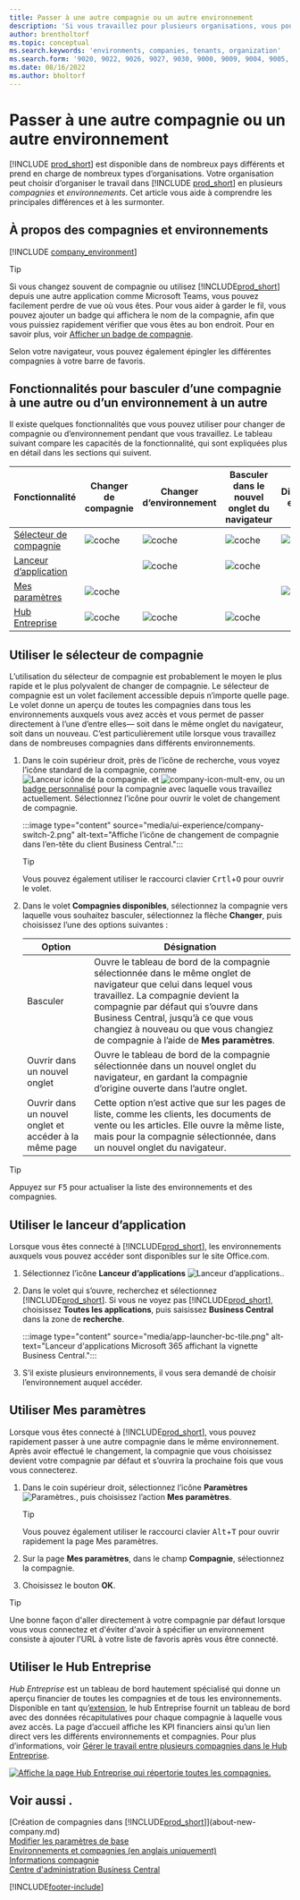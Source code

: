 ```yaml
---
title: Passer à une autre compagnie ou un autre environnement
description: 'Si vous travaillez pour plusieurs organisations, vous pouvez rapidement passer d''un environnement et d''une compagnie à l''autre.'
author: brentholtorf
ms.topic: conceptual
ms.search.keywords: 'environments, companies, tenants, organization'
ms.search.form: '9020, 9022, 9026, 9027, 9030, 9000, 9009, 9004, 9005, 9024, 9006, 9007, 9010, 9016, 9017'
ms.date: 08/16/2022
ms.author: bholtorf
---
```


# <a name="switching-to-another-company-or-environment"></a><a name="switching-to-another-company-or-environment"></a>Passer à une autre compagnie ou un autre environnement

[!INCLUDE [prod_short](includes/prod_short.md)] est disponible dans de nombreux pays différents et prend en charge de nombreux types d’organisations. Votre organisation peut choisir d’organiser le travail dans [!INCLUDE [prod_short](includes/prod_short.md)] en plusieurs *compagnies* et *environnements*. Cet article vous aide à comprendre les principales différences et à les surmonter.

## <a name="about-companies-and-environments"></a><a name="about-companies-and-environments"></a>À propos des compagnies et environnements

[!INCLUDE [company_environment](includes/company_environment.md)]

> [!TIP]
> Si vous changez souvent de compagnie ou utilisez [!INCLUDE[prod_short](includes/prod_short.md)] depuis une autre application comme Microsoft Teams, vous pouvez facilement perdre de vue où vous êtes. Pour vous aider à garder le fil, vous pouvez ajouter un badge qui affichera le nom de la compagnie, afin que vous puissiez rapidement vérifier que vous êtes au bon endroit. Pour en savoir plus, voir [Afficher un badge de compagnie](admin-company-information.md#badge).
> 
> Selon votre navigateur, vous pouvez également épingler les différentes compagnies à votre barre de favoris.  

<!--
[!INCLUDE [about-ui-learn](includes/about-ui-learn.md)]-->

## <a name="features-for-switching-company-or-environment"></a><a name="features-for-switching-company-or-environment"></a>Fonctionnalités pour basculer d’une compagnie à une autre ou d’un environnement à un autre

Il existe quelques fonctionnalités que vous pouvez utiliser pour changer de compagnie ou d’environnement pendant que vous travaillez. Le tableau suivant compare les capacités de la fonctionnalité, qui sont expliquées plus en détail dans les sections qui suivent.

|Fonctionnalité|Changer de compagnie|Changer d’environnement|Basculer dans le nouvel onglet du navigateur| Disponible en local|
|-------|--------------|------------------|-------------------------|----------------------|
|[Sélecteur de compagnie](#use-the-company-switcher)|![coche](media/check.png "coche")|![coche](media/check.png "coche")|![coche](media/check.png "coche")|![coche](media/check.png "coche")|
|[Lanceur d’application](#use-the-app-launcher)||![coche](media/check.png "coche")|![coche](media/check.png "coche")||
|[Mes paramètres](#use-my-settings)|![coche](media/check.png "coche")|||![coche](media/check.png "coche")|
|[Hub Entreprise](#use-company-hub)|![coche](media/check.png "coche")|![coche](media/check.png "coche")|![coche](media/check.png "coche")||

## <a name="use-the-company-switcher"></a><a name="use-the-company-switcher"></a>Utiliser le sélecteur de compagnie

L’utilisation du sélecteur de compagnie est probablement le moyen le plus rapide et le plus polyvalent de changer de compagnie. Le sélecteur de compagnie est un volet facilement accessible depuis n’importe quelle page. Le volet donne un aperçu de toutes les compagnies dans tous les environnements auxquels vous avez accès et vous permet de passer directement à l’une d’entre elles&mdash; soit dans le même onglet du navigateur, soit dans un nouveau. C’est particulièrement utile lorsque vous travaillez dans de nombreuses compagnies dans différents environnements.

1. Dans le coin supérieur droit, près de l’icône de recherche, vous voyez l’icône standard de la compagnie, comme ![Lanceur icône de la compagnie.](media/ui-experience/company-icon.png "Affiche l’icône de changement de compagnie utilisée lorsqu’il n’y a qu’un seul environnement") et ![company-icon-mult-env](media/ui-experience/company-icon-multi-env.png "Affiche l’icône de changement de compagnie utilisée lorsqu’il y a plusieurs environnements"), ou un [badge personnalisé](admin-company-information.md#badge) pour la compagnie avec laquelle vous travaillez actuellement. Sélectionnez l’icône pour ouvrir le volet de changement de compagnie.

   :::image type="content" source="media/ui-experience/company-switch-2.png" alt-text="Affiche l’icône de changement de compagnie dans l’en-tête du client Business Central.":::  

   > [!TIP]
   > Vous pouvez également utiliser le raccourci clavier <kbd>Crtl</kbd>+<kbd>O</kbd> pour ouvrir le volet.
2. Dans le volet **Compagnies disponibles**, sélectionnez la compagnie vers laquelle vous souhaitez basculer, sélectionnez la flèche **Changer**, puis choisissez l’une des options suivantes :

   |Option|Désignation|
   |------|-----------|
   |Basculer|Ouvre le tableau de bord de la compagnie sélectionnée dans le même onglet de navigateur que celui dans lequel vous travaillez. La compagnie devient la compagnie par défaut qui s’ouvre dans Business Central, jusqu’à ce que vous changiez à nouveau ou que vous changiez de compagnie à l’aide de **Mes paramètres**. |
   |Ouvrir dans un nouvel onglet|Ouvre le tableau de bord de la compagnie sélectionnée dans un nouvel onglet du navigateur, en gardant la compagnie d’origine ouverte dans l’autre onglet.|
   |Ouvrir dans un nouvel onglet et accéder à la même page|Cette option n’est active que sur les pages de liste, comme les clients, les documents de vente ou les articles. Elle ouvre la même liste, mais pour la compagnie sélectionnée, dans un nouvel onglet du navigateur. |

> [!TIP]
> Appuyez sur <kbd>F5</kbd> pour actualiser la liste des environnements et des compagnies.

## <a name="use-the-app-launcher"></a><a name="use-the-app-launcher"></a>Utiliser le lanceur d’application

Lorsque vous êtes connecté à [!INCLUDE[prod_short](includes/prod_short.md)], les environnements auxquels vous pouvez accéder sont disponibles sur le site Office.com.  

1. Sélectionnez l’icône **Lanceur d’applications** ![Lanceur d’applications.](media/app-launcher-icon.png "Le lanceur d'applications donne accès à plus de fonctionnalités").
2. Dans le volet qui s’ouvre, recherchez et sélectionnez [!INCLUDE[prod_short](includes/prod_short.md)]. Si vous ne voyez pas [!INCLUDE[prod_short](includes/prod_short.md)], choisissez **Toutes les applications**, puis saisissez **Business Central** dans la zone de **recherche**.

   :::image type="content" source="media/app-launcher-bc-tile.png" alt-text="Lanceur d'applications Microsoft 365 affichant la vignette Business Central.":::  

3. S’il existe plusieurs environnements, il vous sera demandé de choisir l’environnement auquel accéder.

<!--
The following image shows tiles for accessing production and sandbox environments on the Dynamics 365 Home page.

:::image type="content" source="media/app-picker-environments.png" alt-text="The Dynamics 365 Home page showing production and sandbox environments.":::
-->
## <a name="use-my-settings"></a><a name="use-my-settings"></a>Utiliser Mes paramètres

Lorsque vous êtes connecté à [!INCLUDE[prod_short](includes/prod_short.md)], vous pouvez rapidement passer à une autre compagnie dans le même environnement. Après avoir effectué le changement, la compagnie que vous choisissez devient votre compagnie par défaut et s’ouvrira la prochaine fois que vous vous connecterez.

1. Dans le coin supérieur droit, sélectionnez l’icône **Paramètres** ![Paramètres.](media/ui-experience/settings_icon_small.png "Icône Paramètres du tableau de bord"), puis choisissez l’action **Mes paramètres**.

    > [!TIP]
    > Vous pouvez également utiliser le raccourci clavier <kbd>Alt</kbd>+<kbd>T</kbd> pour ouvrir rapidement la page Mes paramètres.

2. Sur la page **Mes paramètres**, dans le champ **Compagnie**, sélectionnez la compagnie.  
3. Choisissez le bouton **OK**.

> [!TIP]
> Une bonne façon d'aller directement à votre compagnie par défaut lorsque vous vous connectez et d'éviter d'avoir à spécifier un environnement consiste à ajouter l'URL à votre liste de favoris après vous être connecté.

## <a name="use-company-hub"></a><a name="use-company-hub"></a>Utiliser le Hub Entreprise

*Hub Entreprise* est un tableau de bord hautement spécialisé qui donne un aperçu financier de toutes les compagnies et de tous les environnements. Disponible en tant qu’[extension](ui-extensions-company-hub.md), le hub Entreprise fournit un tableau de bord avec des données récapitulatives pour chaque compagnie à laquelle vous avez accès. La page d’accueil affiche les KPI financiers ainsi qu’un lien direct vers les différents environnements et compagnies. Pour plus d’informations, voir [Gérer le travail entre plusieurs compagnies dans le Hub Entreprise](company-hub.md).

[![Affiche la page Hub Entreprise qui répertorie toutes les compagnies.](media/company-hub.png)](media/company-hub.png#lightbox)  

## <a name="see-also"></a><a name="see-also"></a>Voir aussi .

[Création de compagnies dans [!INCLUDE[prod_short](includes/prod_short.md)]](about-new-company.md)  
[Modifier les paramètres de base](ui-change-basic-settings.md)  
[Environnements et compagnies (en anglais uniquement)](/dynamics365/business-central/dev-itpro/administration/tenant-environment-topology)  
[Informations compagnie](admin-company-information.md)  
[Centre d'administration Business Central](/dynamics365/business-central/dev-itpro/administration/tenant-admin-center)  

[!INCLUDE[footer-include](includes/footer-banner.md)]
